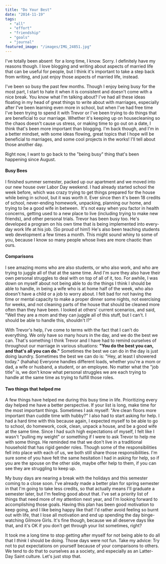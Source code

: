 ```yaml
---
title: "Do Your Best"
date: "2014-11-19"
tags:
  - "all"
  - "effort"
  - "friendship"
  - "goals"
  - "journal"
featured_image: "/images/IMG_24851.jpg"
---
```


I've totally been absent  for a long time, I know. Sorry. I definitely have my reasons though. I love blogging and writing about aspects of married life that can be useful for people, but I think it's important to take a step back from writing, and just enjoy those aspects of married life, instead.

I've been so busy the past few months. Though I enjoy being busy for the most part, I start to hate it when it is consistent and doesn't come with a nice break. You know what I'm talking about? I've had all these ideas floating in my head of great things to write about with marriages, especially after I've been learning even more in school, but when I've had free time I've been trying to spend it with Trevor or I've been trying to do things that are beneficial to our marriage. Whether it's keeping up on housecleaning so the chaos doesn't cause us stress, or making time to go out on a date, I think that's been more important than blogging. I'm back though, and I'm in a better mindset, with some ideas flowing, great topics that I hope will be beneficial to marriages, and some cool projects in the works! I'll tell about those another day.

Right now, I want to go back to the "being busy" thing that's been happening since August.

#### Busy Bees

I finished summer semester, packed up our apartment and we moved into our new house over Labor Day weekend. I had already started school the week before, which was crazy trying to get things prepared for the house while being in school, but it was worth it. Ever since then it's been 18 credits of school, never-ending homework, unpacking, planning our home, and trying to be a good wife in between.  It's not easy when you factor in health concerns, getting used to a new place to live (including trying to make new friends), and other personal trials. Trevor has been busy too. He's developed a program on his own time that is being implemented into every-day work life at his job. (So proud of him!) He's also been teaching students web development a few times a month. This might sound whiny to some of you, because I know so many people whose lives are more chaotic than ours.

#### Comparisons

I see amazing moms who are also students, or who also work, and who are trying to juggle all of that at the same time. And I'm sure they also have their own personal struggles to deal with on top of all of it, too. For awhile, I was down on myself about not being able to do the things I think I should be able to handle, in being a wife who is at home half of the week, who also doesn't have a child or a job to worry about. I felt bad for not having the time or mental capacity to make a proper dinner some nights, not exercising for weeks, and not cleaning parts of the house that should be cleaned more often than they have been. I looked at others' current scenarios, and said, "Well they are a mom and they can juggle all of this stuff, but I can't. I should be able to handle this, shouldn't I?"

With Trevor's help, I've come to terms with the fact that I can't do everything. We only have so many hours in the day, and we do the best we can. That's something I think Trevor and I have had to remind ourselves of throughout our marriage in various situations: **"You do the best you can, and that's all you can do."** Sometimes the best we can do in the day is just doing laundry. Sometimes the best we can do is: "Hey, at least I showered today." (hahaha) Everyone handles different loads, whether you're a mom or dad, a wife or husband, a student, or an employee. No matter what the "job title" is, we don't know what personal struggles we are each trying to handle at the same time as trying to fulfill those roles.

#### Two things that helped me

A few things have helped me during this busy time in life. Prioritizing every day helped me have a better perspective. If your list is long, make time for the most important things. Sometimes I ask myself: "Are clean floors more important than cuddle time with hubby?" I also had to start asking for help. I had a hard time with this because again, I expected myself to be able to go to school, do homework, cook, clean, unpack a house, and be a good wife at the same time. Since I had such high expectations of myself, I felt like I wasn't "pulling my weight" or something if I were to ask Trevor to help me with some things. He reminded me that we don't live in a traditional household that has rigid gender roles. Though some of the responsibilities fell into place with each of us, we both still share those responsibilities. I'm sure some of you have felt the same hesitation I had in asking for help, so if you are the spouse on the other side, maybe offer help to them, if you can see they are struggling to keep up.

My busy days are nearing a break with the holidays and this semester coming to a close soon. I've already made a better plan for spring semester in that I'm going to take less credits, so that actually means I'll graduate a semester later, but I'm feeling good about that. I've set a priority list of things that need more of my attention next year, and I'm looking forward to accomplishing those goals. Having this plan has been good motivation to keep going, and I like being happy like that! I'd rather avoid feeling so burnt out with life, that I lose all motivation and end up spending the day binge-watching Gilmore Girls. It's fine though, because we all deserve days like that, and it's OK if you don't get through your list sometimes, right?

It took me a long time to stop getting after myself for not being able to do all that I _think_ I should be doing. Those days were not fun. Take my advice: Try not to put expectations on yourself because of your comparisons to others. We tend to do that to ourselves as a society, and especially as an Latter-Day Saint culture. Let's just stop that.
